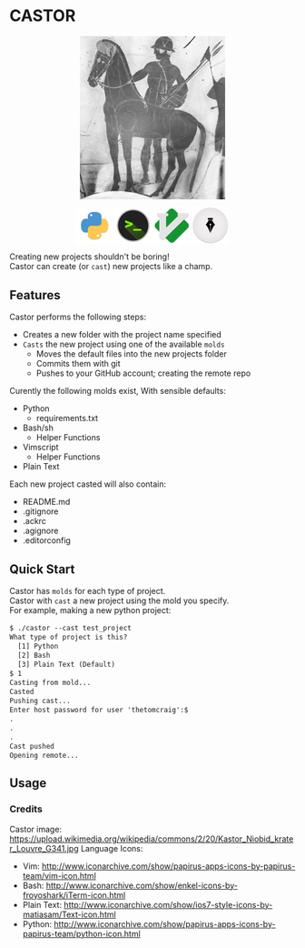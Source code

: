 # CASTOR
<p align="center">
    <img src="https://github.com/thetomcraig/CASTOR/blob/master/images/castor.jpg" width="256" align="middle">
</p>  
<p align="center">
    <img src="https://github.com/thetomcraig/CASTOR/blob/master/images/python.png" width="64" align="middle">
    <img src="https://github.com/thetomcraig/CASTOR/blob/master/images/bash.png" width="64" align="middle">
    <img src="https://github.com/thetomcraig/CASTOR/blob/master/images/vim.png" width="64" align="middle">
    <img src="https://github.com/thetomcraig/CASTOR/blob/master/images/plain_text.png" width="64" align="middle">
</p>  

Creating new projects shouldn't be boring!  
Castor can create (or `cast`) new projects like a champ.  

## Features
Castor performs the following steps:  
  * Creates a new folder with the project name specified
  * `Casts` the new project using one of the available `molds`
    * Moves the default files into the new projects folder
    * Commits them with git
    * Pushes to your GitHub account; creating the remote repo

Curently the following molds exist, With sensible defaults:
  * Python
    * requirements.txt
  * Bash/sh
    * Helper Functions
  * Vimscript
    * Helper Functions
  * Plain Text

Each new project casted will also contain:
  * README.md
  * .gitignore
  * .ackrc
  * .agignore
  * .editorconfig

## Quick Start
Castor has `molds` for each type of project.  
Castor with `cast` a new project using the mold you specify.  
For example, making a new python project:  
```
$ ./castor --cast test_project
What type of project is this?
  [1] Python
  [2] Bash
  [3] Plain Text (Default)
$ 1
Casting from mold...
Casted
Pushing cast...
Enter host password for user 'thetomcraig':$
.
.
.
Cast pushed
Opening remote...
```

## Usage


### Credits
Castor image: https://upload.wikimedia.org/wikipedia/commons/2/20/Kastor_Niobid_krater_Louvre_G341.jpg
Language Icons:
  * Vim: http://www.iconarchive.com/show/papirus-apps-icons-by-papirus-team/vim-icon.html
  * Bash: http://www.iconarchive.com/show/enkel-icons-by-froyoshark/iTerm-icon.html
  * Plain Text: http://www.iconarchive.com/show/ios7-style-icons-by-matiasam/Text-icon.html
  * Python: http://www.iconarchive.com/show/papirus-apps-icons-by-papirus-team/python-icon.html
